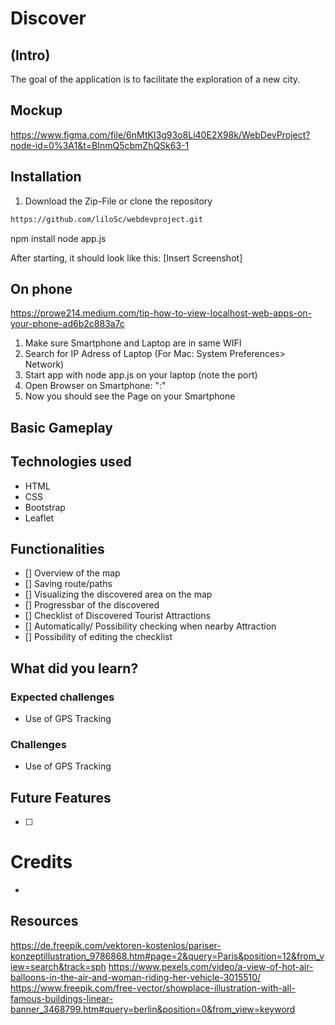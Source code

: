 # Discover
## (Intro)
The goal of the application is to facilitate the exploration of a new city. 

## Mockup
https://www.figma.com/file/6nMtKI3g93o8Li40E2X98k/WebDevProject?node-id=0%3A1&t=BInmQ5cbmZhQSk63-1


## Installation
1. Download the Zip-File or clone the repository
```bash
https://github.com/liloSc/webdevproject.git
```
npm install
node app.js 



After starting, it should look like this: 
[Insert Screenshot]

## On phone
https://prowe214.medium.com/tip-how-to-view-localhost-web-apps-on-your-phone-ad6b2c883a7c
1. Make sure Smartphone and Laptop are in same WIFI
2. Search for IP Adress of Laptop (For Mac: System Preferences> Network)
3. Start app with node app.js on your laptop (note the port)
4. Open Browser on Smartphone: "<IPADRESS from Laptop>:<Portnumer>"
5. Now you should see the Page on your Smartphone

## Basic Gameplay


## Technologies used
- HTML
- CSS
- Bootstrap
- Leaflet


##  Functionalities
- [] Overview of the map
- [] Saving route/paths
- [] Visualizing the discovered area on the map
- [] Progressbar of the discovered 
- [] Checklist of Discovered Tourist Attractions
- [] Automatically/ Possibility checking when nearby Attraction 
- [] Possibility of editing the checklist


## What did you learn?

### Expected challenges
- Use of GPS Tracking

### Challenges
- Use of GPS Tracking

## Future Features
- [ ] 

# Credits
-

## Resources
https://de.freepik.com/vektoren-kostenlos/pariser-konzeptillustration_9786868.htm#page=2&query=Paris&position=12&from_view=search&track=sph
https://www.pexels.com/video/a-view-of-hot-air-balloons-in-the-air-and-woman-riding-her-vehicle-3015510/
https://www.freepik.com/free-vector/showplace-illustration-with-all-famous-buildings-linear-banner_3468799.htm#query=berlin&position=0&from_view=keyword
